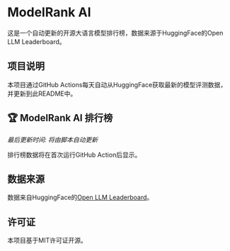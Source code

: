 # ModelRank AI

这是一个自动更新的开源大语言模型排行榜，数据来源于HuggingFace的Open LLM Leaderboard。

## 项目说明

本项目通过GitHub Actions每天自动从HuggingFace获取最新的模型评测数据，并更新到此README中。

## 🏆 ModelRank AI 排行榜

*最后更新时间: 将由脚本自动更新*

排行榜数据将在首次运行GitHub Action后显示。

## 数据来源

数据来自HuggingFace的[Open LLM Leaderboard](https://huggingface.co/spaces/HuggingFaceH4/open_llm_leaderboard)。

## 许可证

本项目基于MIT许可证开源。
